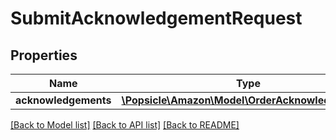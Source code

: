 # SubmitAcknowledgementRequest

## Properties
Name | Type | Description | Notes
------------ | ------------- | ------------- | -------------
**acknowledgements** | [**\Popsicle\Amazon\Model\OrderAcknowledgement[]**](OrderAcknowledgement.md) |  | [optional] 

[[Back to Model list]](../../README.md#documentation-for-models) [[Back to API list]](../../README.md#documentation-for-api-endpoints) [[Back to README]](../../README.md)

